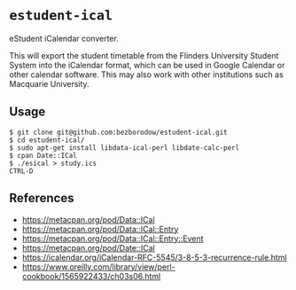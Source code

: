 # `estudent-ical`
eStudent iCalendar converter.

This will export the student timetable from the Flinders University Student System into the
iCalendar format, which can be used in Google Calendar or other calendar software.
This may also work with other institutions such as Macquarie University.

## Usage

```console
$ git clone git@github.com:bezborodow/estudent-ical.git
$ cd estudent-ical/
$ sudo apt-get install libdata-ical-perl libdate-calc-perl
$ cpan Date::ICal
$ ./esical > study.ics
CTRL-D
```

## References

 * https://metacpan.org/pod/Data::ICal
 * https://metacpan.org/pod/Data::ICal::Entry
 * https://metacpan.org/pod/Data::ICal::Entry::Event
 * https://metacpan.org/pod/Date::ICal
 * https://icalendar.org/iCalendar-RFC-5545/3-8-5-3-recurrence-rule.html
 * https://www.oreilly.com/library/view/perl-cookbook/1565922433/ch03s06.html
